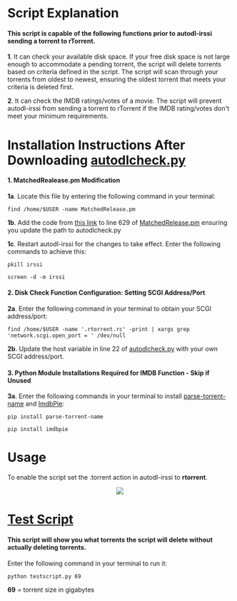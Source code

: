 # Script Explanation

#### This script is capable of the following functions prior to autodl-irssi sending a torrent to rTorrent.

**1**. It can check your available disk space. If your free disk space is not large enough to accommodate a pending torrent, the script will delete torrents based on criteria defined in the script. The script will scan through your torrents from oldest to newest, ensuring the oldest torrent that meets your criteria is deleted first.

**2**. It can check the IMDB ratings/votes of a movie. The script will prevent autodl-irssi from sending a torrent to rTorrent if the IMDB rating/votes don't meet your minimum requirements.


# Installation Instructions After Downloading [autodlcheck.py](https://github.com/GangaBanga/AUTODL-IRSSI-IMDB-DISK-CHECK/blob/master/autodlcheck.py)

####  1. MatchedRealease.pm Modification

**1a**. Locate this file by entering the following command in your terminal:

`find /home/$USER -name MatchedRelease.pm`

**1b**. Add the code from [this link](https://github.com/GangaBanga/AUTODL-IRSSI-IMDB-DISK-CHECK/blob/master/MatchedRelease.pm) to line 629 of [MatchedRelease.pm](https://github.com/autodl-community/autodl-irssi/blob/35957c4258a28d467974c93155a0a1e9a2b599a4/AutodlIrssi/MatchedRelease.pm#L629) ensuring you update the path to autodlcheck.py

**1c**. Restart autodl-irssi for the changes to take effect. Enter the following commands to achieve this:

`pkill irssi`

`screen -d -m irssi`

#### 2. Disk Check Function Configuration: Setting SCGI Address/Port

**2a**. Enter the following command in your terminal to obtain your SCGI address/port:

`find /home/$USER -name '.rtorrent.rc' -print | xargs grep 'network.scgi.open_port = ' /dev/null`

**2b**. Update the host variable in line 22 of [autodlcheck.py](https://github.com/GangaBanga/AUTODL-IRSSI-IMDB-DISK-CHECK/blob/master/autodlcheck.py#L22) with your own SCGI address/port.

#### 3. Python Module Installations Required for IMDB Function - Skip if Unused

**3a**. Enter the following commands in your terminal to install [parse-torrent-name](https://github.com/divijbindlish/parse-torrent-name) and [ImdbPie](https://github.com/richardARPANET/imdb-pie):

`pip install parse-torrent-name`

`pip install imdbpie`

# Usage

To enable the script set the .torrent action in autodl-irssi to **rtorrent**.

<p align="center">
  <img src="https://cdn.pbrd.co/images/HoXZLSN.png">
</p>

# [Test Script](https://github.com/GangaBanga/AUTODL-IRSSI-IMDB-DISK-CHECK/blob/master/testscript.py)

#### This script will show you what torrents the script will delete without actually deleting torrents. 

Enter the following command in your terminal to run it:

`python testscript.py 69`

**69** = torrent size in gigabytes
